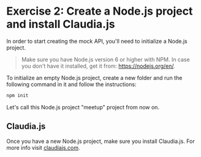 # Exercise 2: Create a Node.js project and install Claudia.js

In order to start creating the mock API, you'll need to initialize a Node.js project.

> Make sure you have Node.js version 6 or higher with NPM. In case you don't have it installed, get it from: https://nodejs.org/en/.

To initialize an empty Node.js project, create a new folder and run the following command in it and follow the instructions:

```bash
npm init
```

Let's call this Node.js project "meetup" project from now on.

## Claudia.js

Once you have a new Node.js project, make sure you install Claudia.js. For more info visit [claudiajs.com](https://claudiajs.com).